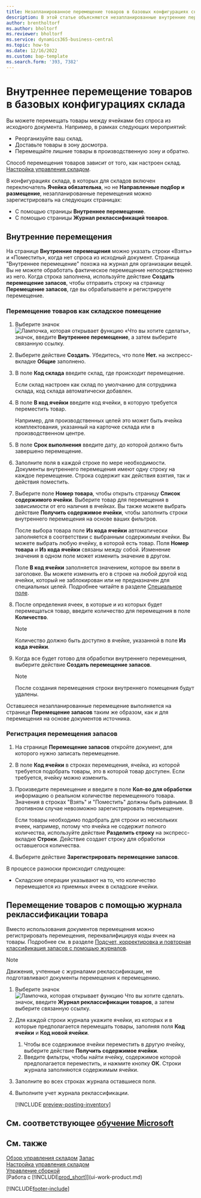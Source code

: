 ```yaml
---
title: Незапланированное перемещение товаров в базовых конфигурациях склада
description: В этой статье объясняются незапланированные внутренние перемещения между ячейками без спроса из исходного документа.
author: brentholtorf
ms.author: bholtorf
ms.reviewer: bholtorf
ms.service: dynamics365-business-central
ms.topic: how-to
ms.date: 12/16/2022
ms.custom: bap-template
ms.search.form: '393, 7382'
---
```

# Внутреннее перемещение товаров в базовых конфигурациях склада

Вы можете перемещать товары между ячейками без спроса из исходного документа. Например, в рамках следующих мероприятий:

* Реорганизуйте ваш склад.
* Доставьте товары в зону досмотра.
* Перемещайте лишние товары в производственную зону и обратно. 

Способ перемещения товаров зависит от того, как настроен склад. [Настройка управления складом](warehouse-setup-warehouse.md).

В конфигурациях склада, в которых для складов включен переключатель **Ячейка обязательна**, но не **Направленные подбор и размещение**, незапланированные перемещения можно зарегистрировать на следующих страницах:  

* С помощью страницы **Внутреннее перемещение**.
* С помощью страницы **Журнал реклассификаций товаров**.  

## Внутренние перемещения

На странице **Внутренние перемещения** можно указать строки «Взять» и «Поместить», когда нет спроса из исходный документ. Страница "Внутреннее перемещение" похожа на журнал для организации вещей. Вы не можете обработать фактическое перемещение непосредственно из него. Когда строка заполнена, используйте действие **Создать перемещение запасов**, чтобы отправить строку на страницу **Перемещение запасов**, где вы обрабатываете и регистрируете перемещение.

### Перемещение товаров как складское помещение

1. Выберите значок ![Лампочка, которая открывает функцию «Что вы хотите сделать»](media/ui-search/search_small.png "Что вы хотите сделать"), значок, введите **Внутреннее перемещение**, а затем выберите связанную ссылку.  
2. Выберите действие **Создать**. Убедитесь, что поле **Нет.** на экспресс-вкладке **Общие** заполнено.
3. В поле **Код склада** введите склад, где происходит перемещение.  

    Если склад настроен как склад по умолчанию для сотрудника склада, код склада автоматически добавлен.  
4. В поле **В код ячейки** введите код ячейки, в которую требуется переместить товар.

    Например, для производственных целей это может быть ячейка комплектования, указанный на карточке склада или в производственном центре.  
5. В поле **Срок выполнения** введите дату, до которой должно быть завершено перемещение.  
6. Заполните поля в каждой строке по мере необходимости. Документы внутреннего перемещения имеют одну строку на каждое перемещение. Строка содержит как действия взятия, так и действия поместить.
7. Выберите поле **Номер товара**, чтобы открыть страницу **Список содержимого ячейки**. Выберите товар для перемещения в зависимости от его наличия в ячейках. Вы также можете выбрать действие **Получить содержимое ячейки**, чтобы заполнить строки внутреннего перемещения на основе ваших фильтров.  

    После выбора товара поле **Из кода ячейки** автоматически заполняется в соответствии с выбранным содержимым ячейки. Вы можете выбрать любую ячейку, в которой есть товар. Поля **Номер товара** и **Из кода ячейки** связаны между собой. Изменение значения в одном поле может изменить значение в другом.  

    Поле **В код ячейки** заполняется значением, которое вы ввели в заголовке. Вы можете изменить его в строке на любой другой код ячейки, который не заблокирован или не предназначен для специальных целей. Подробнее читайте в разделе [Специальное поле](warehouse-how-to-create-individual-bins.md#the-dedicated-field).  

8. После определения ячеек, в которые и из которых будет перемещаться товар, введите количество для перемещения в поле **Количество**.  

    > [!NOTE]  
    > Количество должно быть доступно в ячейке, указанной в поле **Из кода ячейки**.  

9. Когда все будет готово для обработки внутреннего перемещения, выберите действие **Создать перемещение запасов**.  

    > [!NOTE]  
    >  После создания перемещения строки внутреннего помещения будут удалены.  

Оставшееся незапланированные перемещение выполняется на странице **Перемещение запасов** таким же образом, как и для перемещения на основе документов источника.

### Регистрация перемещения запасов

1. На странице **Перемещение запасов** откройте документ, для которого нужно записать перемещение.  
2. В поле **Код ячейки** в строках перемещения, ячейка, из которой требуется подобрать товары, это в которой товар доступен. Если требуется, ячейку можно изменить.
3. Произведите перемещение и введите в поле **Кол-во для обработки** информацию о реальном количестве перемещенного товара. Значения в строках "Взять" и "Поместить" должны быть равными. В противном случае невозможно зарегистрировать перемещение.

    Если товары необходимо подобрать для строки из нескольких ячеек, например, потому что ячейка не содержит полного количества, используйте действие **Разделить строку** на экспресс-вкладке **Строки**. Действие создает строку для обработки оставшегося количества.  
4. Выберите действие **Зарегистрировать перемещение запасов**.  

В процессе разноски происходит следующее:

* Складские операции указывают на то, что количество перемещается из приемных ячеек в складские ячейки.

## Перемещение товаров с помощью журнала реклассификации товара

Вместо использования документов перемещения можно регистрировать перемещения, переквалифицируя коды ячеек на товары. Подробнее см. в разделе [Подсчет, корректировка и повторная классификация запасов с помощью журналов](inventory-how-count-adjust-reclassify.md).

> [!NOTE]  
> Движения, учтенные с журналами реклассификации, не подготавливают документы перемещения к перемещению.  

1. Выберите значок ![Лампочка, которая открывает функцию Что вы хотите сделать.](media/ui-search/search_small.png "Что вы хотите сделать") значок, введите **Журнал реклассификации товаров**, а затем выберите связанную ссылку.  
2. Для каждой строки журнала укажите ячейки, из которых и в которые предполагается перемещать товары, заполняя поля **Код ячейки** и **Код новой ячейки**.  

    1. Чтобы все содержимое ячейки переместить в другую ячейку, выберите действие **Получить содержимое ячейки**.  
    2. Введите фильтры, чтобы найти ячейку, содержимое которой предполагается переместить, и нажмите кнопку **ОК**. Строки журнала заполняются содержимым ячейки.  
3. Заполните во всех строках журнала оставшиеся поля.
4. Выполните учет журнала реклассификации.  

    [!INCLUDE [preview-posting-inventory](includes/preview-posting-inventory.md)]

## См. соответствующее [обучение Microsoft](/training/modules/manage-internal-warehouse-processes/)

## См. также

[Обзор управления складом](design-details-warehouse-management.md)
[Запас](inventory-manage-inventory.md)  
[Настройка управления складом](warehouse-setup-warehouse.md)  
[Управление сборкой](assembly-assemble-items.md)  
[Работа с [!INCLUDE[prod_short](includes/prod_short.md)]](ui-work-product.md)


[!INCLUDE[footer-include](includes/footer-banner.md)]

